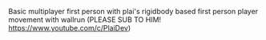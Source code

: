 Basic multiplayer first person with plai's rigidbody based first person player movement with wallrun (PLEASE SUB TO HIM! https://www.youtube.com/c/PlaiDev)
